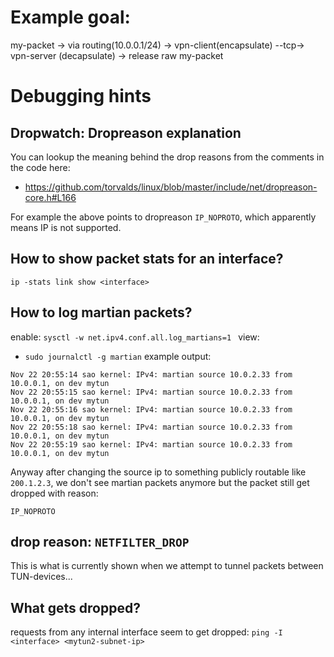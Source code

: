 # Example goal:
my-packet -> via routing(10.0.0.1/24) -> vpn-client(encapsulate) --tcp-> vpn-server (decapsulate) -> release raw my-packet



# Debugging hints

## Dropwatch: Dropreason explanation
You can lookup the meaning behind the drop reasons from the
comments in the code here:
- https://github.com/torvalds/linux/blob/master/include/net/dropreason-core.h#L166

For example the above points to dropreason `IP_NOPROTO`, which apparently means IP is not supported.

## How to show packet stats for an interface?
`ip -stats link show <interface>`

## How to log martian packets?
enable:
`sysctl -w net.ipv4.conf.all.log_martians=1 `
view:
- `sudo journalctl -g martian`
example output:
```
Nov 22 20:55:14 sao kernel: IPv4: martian source 10.0.2.33 from 10.0.0.1, on dev mytun
Nov 22 20:55:15 sao kernel: IPv4: martian source 10.0.2.33 from 10.0.0.1, on dev mytun
Nov 22 20:55:16 sao kernel: IPv4: martian source 10.0.2.33 from 10.0.0.1, on dev mytun
Nov 22 20:55:18 sao kernel: IPv4: martian source 10.0.2.33 from 10.0.0.1, on dev mytun
Nov 22 20:55:19 sao kernel: IPv4: martian source 10.0.2.33 from 10.0.0.1, on dev mytun
```
Anyway after changing the source ip to something publicly routable like `200.1.2.3`, we don't see martian packets anymore but the packet still get dropped with reason:

`IP_NOPROTO`


## drop reason: `NETFILTER_DROP`
This is what is currently shown when we attempt to tunnel packets between TUN-devices...

## What gets dropped?
requests from any internal interface seem to get dropped:
`ping -I <interface> <mytun2-subnet-ip>`
